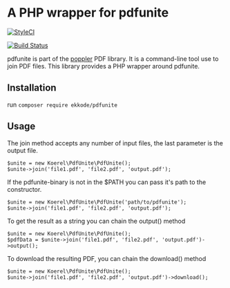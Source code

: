 # A PHP wrapper for pdfunite

[![StyleCI](https://styleci.io/repos/110376362/shield?branch=master)](https://styleci.io/repos/110376362)

[![Build Status](https://travis-ci.org/koerel/pdfunite.svg?branch=master)](https://travis-ci.org/koerel/pdfunite)

pdfunite is part of the [poppler](https://poppler.freedesktop.org/) PDF library.
It is a command-line tool use to join PDF files.
This library provides a PHP wrapper around pdfunite.

## Installation

run `composer require ekkode/pdfunite`

## Usage

The join method accepts any number of input files, the last parameter is the output file.
```pdf
$unite = new Koerel\PdfUnite\PdfUnite();
$unite->join('file1.pdf', 'file2.pdf', 'output.pdf');
```
If the pdfunite-binary is not in the $PATH you can pass it's path to the constructor.
```pdf
$unite = new Koerel\PdfUnite\PdfUnite('path/to/pdfunite');
$unite->join('file1.pdf', 'file2.pdf', 'output.pdf');
```
To get the result as a string you can chain the output() method
```pdf
$unite = new Koerel\PdfUnite\PdfUnite();
$pdfData = $unite->join('file1.pdf', 'file2.pdf', 'output.pdf')->output();
```
To download the resulting PDF, you can chain the download() method
```pdf
$unite = new Koerel\PdfUnite\PdfUnite();
$unite->join('file1.pdf', 'file2.pdf', 'output.pdf')->download();
```
